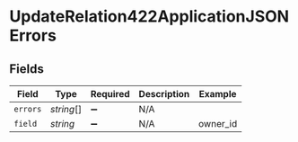 # UpdateRelation422ApplicationJSONErrors


## Fields

| Field              | Type               | Required           | Description        | Example            |
| ------------------ | ------------------ | ------------------ | ------------------ | ------------------ |
| `errors`           | *string*[]         | :heavy_minus_sign: | N/A                |                    |
| `field`            | *string*           | :heavy_minus_sign: | N/A                | owner_id           |